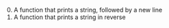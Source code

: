 0. A function that prints a string, followed by a new line
1. A function that prints a string in reverse
